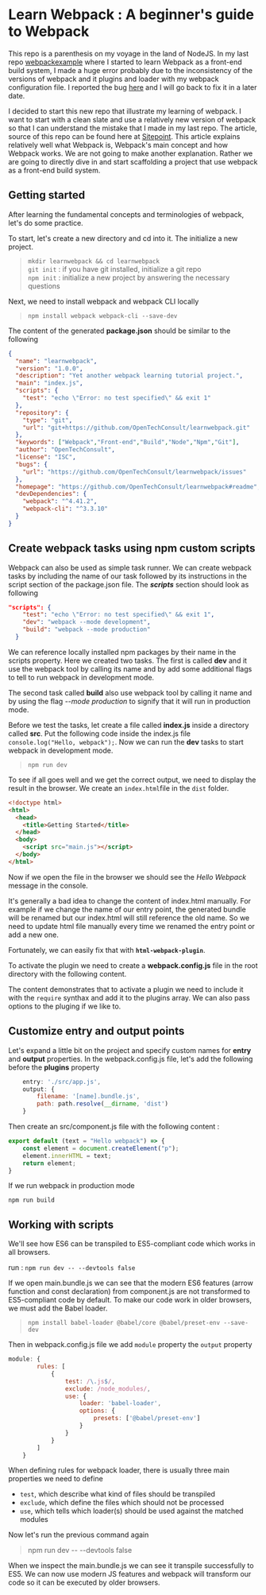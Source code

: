# Learn Webpack : A beginner's guide to Webpack

This repo is a parenthesis on my voyage in the land of NodeJS. In my last repo [webpackexample](https://github.com/OpenTechConsult/webpackexample) where I started to learn Webpack as a front-end build system, I made a huge error probably due to the inconsistency of the versions of webpack and it plugins and loader with my webpack configuration file. I reported the bug [here](https://github.com/OpenTechConsult/webpackexample/issues/2) and I will go back to fix it in a later date.

I decided to start this new repo that illustrate my learning of webpack. I want to start with a clean slate and use a relatively new version of webpack so that I can understand the mistake that I made in my last repo. The article, source of this repo can be found here at [Sitepoint](https://www.sitepoint.com/webpack-beginner-guide/). This article explains relatively well what Webpack is, Webpack's main concept and how Webpack works. We are not going to make another explanation. Rather we are going to directly dive in and start scaffolding a project that use webpack as a front-end build system.

## Getting started

After learning the fundamental concepts and terminologies of webpack, let's do some practice.

To start, let's create a new directory and cd into it. The initialize a new project.

> `mkdir learnwebpack && cd learnwebpack` <br>
> `git init` : if you have git installed, initialize a git repo <br>
> `npm init` : initialize a new project by answering the necessary questions<br>

Next, we need to install webpack and webpack CLI locally

> `npm install webpack webpack-cli --save-dev`

The content of the generated **package.json** should be similar to the following

```json
{
  "name": "learnwebpack",
  "version": "1.0.0",
  "description": "Yet another webpack learning tutorial project.",
  "main": "index.js",
  "scripts": {
    "test": "echo \"Error: no test specified\" && exit 1"
  },
  "repository": {
    "type": "git",
    "url": "git+https://github.com/OpenTechConsult/learnwebpack.git"
  },
  "keywords": ["Webpack","Front-end","Build","Node","Npm","Git"],
  "author": "OpenTechConsult",
  "license": "ISC",
  "bugs": {
    "url": "https://github.com/OpenTechConsult/learnwebpack/issues"
  },
  "homepage": "https://github.com/OpenTechConsult/learnwebpack#readme",
  "devDependencies": {
    "webpack": "^4.41.2",
    "webpack-cli": "^3.3.10"
  }
}
```

## Create webpack tasks using npm custom scripts

Webpack can also be used as simple task runner. We can create webpack tasks by including the name of our task followed by its instructions in the script section of the package.json file. The ***scripts*** section should look as following

```json
"scripts": {
    "test": "echo \"Error: no test specified\" && exit 1",
    "dev": "webpack --mode development",
    "build": "webpack --mode production"
  }
  ```

  We can reference locally installed npm packages by their name in the scripts property. Here we created two tasks. The first  is called **dev** and it use the webpack tool by calling its name and by add some additional flags to tell to run webpack in development mode.

  The second task called **build** also use webpack tool by calling it name and by using the flag _--mode production_ to signify that it will run in production mode.

  Before we test the tasks, let create a file called **index.js** inside a directory called **src**. Put the following code inside the index.js file `console.log("Hello, webpack");`. Now we can run the **dev** tasks to start webpack in development mode.

  > `npm run dev`

To see if all goes well and we get the correct output, we need to display the result in the browser. We create an `index.html`file in the `dist` folder.

```html
<!doctype html>
<html>
  <head>
    <title>Getting Started</title>
  </head>
  <body>
    <script src="main.js"></script>
  </body>
</html>
```

Now if we open the file in the browser we should see the _Hello Webpack_ message in the console.

It's generally a bad idea to change the content of index.html manually. For example if we change the name of our entry point, the generated bundle will be renamed but our index.html will still reference  the old name. So we need to update html file manually every time we renamed the entry point or add a new one.

Fortunately, we can easily fix that with **`html-webpack-plugin`**.

To activate the plugin we need to create a **webpack.config.js** file in the root directory with the following content.

The content demonstrates that to activate a plugin we need to include it with the `require` synthax and add it to the plugins array. We can also pass options to the pluging if we like to.

## Customize entry and output points

Let's expand a little bit on the project and specify custom names for **entry** and **output** properties. In the webpack.config.js file, let's add the following before the **plugins** property

```js
    entry: './src/app.js',
    output: {
        filename: '[name].bundle.js',
        path: path.resolve(__dirname, 'dist')
    }
```
Then create an src/component.js file with the following content :

```js
export default (text = "Hello webpack") => {
    const element = document.createElement("p");
    element.innerHTML = text;
    return element;
}
```

If we run webpack in production mode

`npm run build`

## Working with scripts

We'll see how ES6 can be transpiled to ES5-compliant code which works in all browsers. 

run : `npm run dev -- --devtools false`

If we open main.bundle.js we can see that the modern ES6 features (arrow function and const declaration) from component.js are not transformed to ES5-compliant code by default. To make our code work in older browsers, we must add  the Babel loader.

> `npm install babel-loader @babel/core @babel/preset-env --save-dev`

Then in webpack.config.js file we add `module` property the `output` property

```js
module: {
        rules: [
            {
                test: /\.js$/,
                exclude: /node_modules/,
                use: {
                    loader: 'babel-loader',
                    options: {
                        presets: ['@babel/preset-env']
                    }
                }
            }
        ]
    }
```

When defining rules for webpack loader, there is usually three main properties we need to define

- `test`, which describe what kind of files should be transpiled
- `exclude`, which define the files which should not be processed
- `use`, which tells which loader(s) should be used against the matched modules

Now let's run the previous command again

> npm run dev -- --devtools false

When we inspect the main.bundle.js we can see it transpile successfully to ES5. We can now use modern JS features and webpack will transform our code so it can be executed by older browsers.